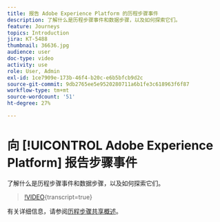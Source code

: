 ```yaml
---
title: 报告 Adobe Experience Platform 的历程步骤事件
description: 了解什么是历程步骤事件和数据步骤，以及如何探索它们。
feature: Journeys
topics: Introduction
jira: KT-5488
thumbnail: 36636.jpg
audience: user
doc-type: video
activity: use
role: User, Admin
exl-id: 1ce7909e-173b-46f4-b20c-e6b5bfcb9d2c
source-git-commit: 9db2765ee5e9520280711a6b1fe3c618963f6f87
workflow-type: tm+mt
source-wordcount: '51'
ht-degree: 27%

---
```


# 向 [!UICONTROL Adobe Experience Platform] 报告步骤事件

了解什么是历程步骤事件和数据步骤，以及如何探索它们。

>[!VIDEO](https://video.tv.adobe.com/v/36636?learn=on){transcript=true}

有关详细信息，请参阅[历程步骤共享概述](https://experienceleague.adobe.com/docs/journeys/using/building-journeys/sharing-journey-steps/sharing-overview.html?lang=en)。
